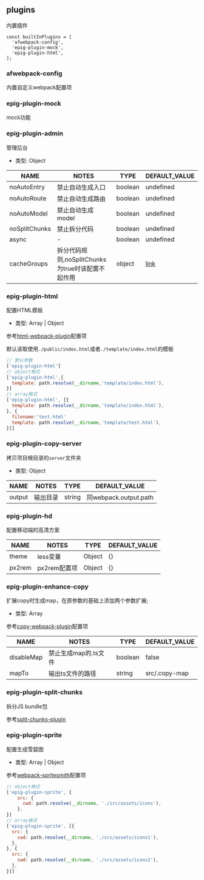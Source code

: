 ## plugins

内置插件

```
const builtInPlugins = [
  'afwebpack-config',
  'epig-plugin-mock',
  'epig-plugin-html',
];
```

### afwebpack-config

内置自定义webpack配置项

### epig-plugin-mock

mock功能

### epig-plugin-admin

管理后台

- 类型: Object

| NAME | NOTES | TYPE | DEFAULT_VALUE |
| --- | --- | --- | --- |
| noAutoEntry | 禁止自动生成入口 | boolean | undefined |
| noAutoRoute | 禁止自动生成路由 | boolean | undefined |
| noAutoModel | 禁止自动生成model | boolean | undefined |
| noSplitChunks | 禁止拆分代码 | boolean | undefined |
| async | - | boolean | undefined | 
| cacheGroups | 拆分代码规则,noSplitChunks为true时该配置不起作用 | object | [link](https://github.com/evel-pig/af-build-dev/blob/master/src/plugins/epig-plugin-admin/index.js#L32) |

### epig-plugin-html

配置HTML模板

- 类型: Array | Object

参考[html-webpack-plugin](https://github.com/jantimon/html-webpack-plugin#options)配置项

默认读取使用`./public/index.html`或者`./template/index.html`的模板

```javascript
// 默认参数
['epig-plugin-html']
// object格式
['epig-plugin-html',{
  template: path.resolve(__dirname,'template/index.html'),
}]
// array格式
['epig-plugin-html', [{
  template: path.resolve(__dirname,'template/index.html'),
}, {
  filename:'test.html'
  template: path.resolve(__dirname,'template/test.html'),
}]]
```

### epig-plugin-copy-server

拷贝项目根目录的`server`文件夹

- 类型: Object

| NAME | NOTES | TYPE | DEFAULT_VALUE |
| --- | --- | --- | --- |
| output | 输出目录 | string | 同webpack.output.path |

### epig-plugin-hd

配置移动端的高清方案

| NAME | NOTES | TYPE | DEFAULT_VALUE |
| --- | --- | --- | --- |
| theme | less变量 | Object | {} |
| px2rem | px2rem配置项 | Object | {} |

### epig-plugin-enhance-copy

扩展copy时生成map，在原参数的基础上添加两个参数扩展;

- 类型: Array

参考[copy-webpack-plugin](https://github.com/webpack-contrib/copy-webpack-plugin)配置项

| NAME | NOTES | TYPE | DEFAULT_VALUE |
| --- | --- | --- | --- |
| disableMap | 禁止生成map的.ts文件 | boolean | false |
| mapTo | 输出ts文件的路径 | string | src/.copy-map |

### epig-plugin-split-chunks

拆分JS bundle包

参考[split-chunks-plugin](https://webpack.js.org/plugins/split-chunks-plugin/)

### epig-plugin-sprite

配置生成雪碧图

- 类型: Array | Object

参考[webpack-spritesmith](https://github.com/mixtur/webpack-spritesmith#config)配置项

```javascript
// object格式
['epig-plugin-sprite', {
    src: {
      cwd: path.resolve(__dirname, './src/assets/icons'),
    },
}]
// array格式
['epig-plugin-sprite', [{
  src: {
    cwd: path.resolve(__dirname, './src/assets/icons1'),
  },
}, {
  src: {
    cwd: path.resolve(__dirname, './src/assets/icons2'),
  },
}]]
```